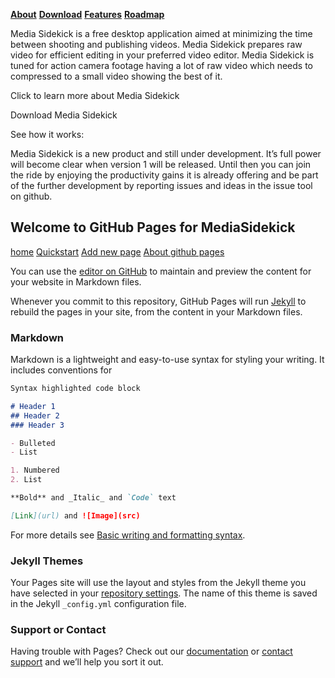[__About__](about.md)
[__Download__](download.md)
[__Features__](features.md)
[__Roadmap__](roadmap.md)

Media Sidekick is a free desktop application aimed at minimizing the time between shooting and publishing videos. Media Sidekick prepares raw video for efficient editing in your preferred video editor. Media Sidekick is tuned for action camera footage having a lot of raw video which needs to compressed to a small video showing the best of it.

Click to learn more about Media Sidekick

Download Media Sidekick

See how it works:


Media Sidekick is a new product and still under development. It’s full power will become clear when version 1 will be released. Until then you can join the ride by enjoying the productivity gains it is already offering and be part of the further development by reporting issues and ideas in the issue tool on github.




## Welcome to GitHub Pages for MediaSidekick

[home](https://ewoudwijma.github.io/MediaSidekick/)
[Quickstart](https://docs.github.com/en/pages/quickstart)
[Add new page](https://docs.github.com/en/pages/setting-up-a-github-pages-site-with-jekyll/adding-content-to-your-github-pages-site-using-jekyll#about-content-in-jekyll-sites)
[About github pages](https://docs.github.com/en/pages/getting-started-with-github-pages/about-github-pages#publishing-sources-for-github-pages-sites)


You can use the [editor on GitHub](https://github.com/ewoudwijma/MediaSidekick/edit/gh-pages/index.md) to maintain and preview the content for your website in Markdown files.

Whenever you commit to this repository, GitHub Pages will run [Jekyll](https://jekyllrb.com/) to rebuild the pages in your site, from the content in your Markdown files.

### Markdown

Markdown is a lightweight and easy-to-use syntax for styling your writing. It includes conventions for

```markdown
Syntax highlighted code block

# Header 1
## Header 2
### Header 3

- Bulleted
- List

1. Numbered
2. List

**Bold** and _Italic_ and `Code` text

[Link](url) and ![Image](src)
```

For more details see [Basic writing and formatting syntax](https://docs.github.com/en/github/writing-on-github/getting-started-with-writing-and-formatting-on-github/basic-writing-and-formatting-syntax).

### Jekyll Themes

Your Pages site will use the layout and styles from the Jekyll theme you have selected in your [repository settings](https://github.com/ewoudwijma/MediaSidekick/settings/pages). The name of this theme is saved in the Jekyll `_config.yml` configuration file.

### Support or Contact

Having trouble with Pages? Check out our [documentation](https://docs.github.com/categories/github-pages-basics/) or [contact support](https://support.github.com/contact) and we’ll help you sort it out.
